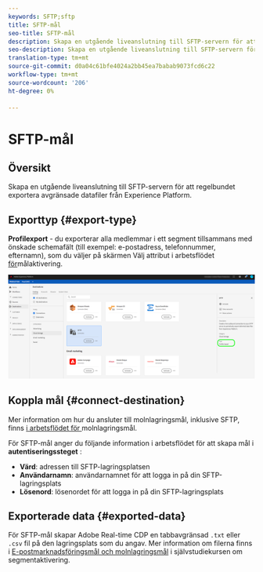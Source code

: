 ```yaml
---
keywords: SFTP;sftp
title: SFTP-mål
seo-title: SFTP-mål
description: Skapa en utgående liveanslutning till SFTP-servern för att regelbundet exportera avgränsade datafiler från Experience Platform.
seo-description: Skapa en utgående liveanslutning till SFTP-servern för att regelbundet exportera avgränsade datafiler från Experience Platform.
translation-type: tm+mt
source-git-commit: d0a04c61bfe4024a2bb45ea7babab9073fcd6c22
workflow-type: tm+mt
source-wordcount: '206'
ht-degree: 0%

---
```



# SFTP-mål

## Översikt

Skapa en utgående liveanslutning till SFTP-servern för att regelbundet exportera avgränsade datafiler från Experience Platform.

## Exporttyp {#export-type}

**Profilexport** - du exporterar alla medlemmar i ett segment tillsammans med önskade schemafält (till exempel: e-postadress, telefonnummer, efternamn), som du väljer på skärmen Välj attribut i arbetsflödet [för](/help/rtcdp/destinations/activate-destinations.md#select-attributes)målaktivering.

![Profilbaserad SFTP-exporttyp](/help/rtcdp/destinations/assets/sftp-export-type.png)

## Koppla mål {#connect-destination}

Mer information om hur du ansluter till molnlagringsmål, inklusive SFTP, finns [i arbetsflödet för ](/help/rtcdp/destinations/cloud-storage-destinations-workflow.md)molnlagringsmål.

För SFTP-mål anger du följande information i arbetsflödet för att skapa mål i **autentiseringssteget** :

* **Värd**: adressen till SFTP-lagringsplatsen
* **Användarnamn**: användarnamnet för att logga in på din SFTP-lagringsplats
* **Lösenord**: lösenordet för att logga in på din SFTP-lagringsplats

## Exporterade data {#exported-data}

För SFTP-mål skapar Adobe Real-time CDP en tabbavgränsad `.txt` eller `.csv` fil på den lagringsplats som du angav. Mer information om filerna finns i [E-postmarknadsföringsmål och molnlagringsmål](/help/rtcdp/destinations/activate-destinations.md#esp-and-cloud-storage) i självstudiekursen om segmentaktivering.